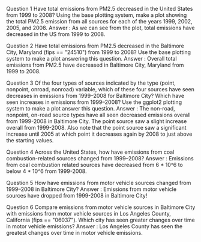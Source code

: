 Question 1
Have total emissions from PM2.5 decreased in the United States from 1999 to 2008? Using the base plotting system, make a plot showing the total PM2.5 emission from all sources for each of the years 1999, 2002, 2005, and 2008.
Answer :
As we can see from the plot, total emissions have decreased in the US from 1999 to 2008.


Question 2
Have total emissions from PM2.5 decreased in the Baltimore City, Maryland (fips == "24510") from 1999 to 2008? Use the base plotting system to make a plot answering this question.
Answer :
Overall total emissions from PM2.5 have decreased in Baltimore City, Maryland from 1999 to 2008.

Question 3
Of the four types of sources indicated by the type (point, nonpoint, onroad, nonroad) variable, which of these four sources have seen decreases in emissions from 1999–2008 for Baltimore City? Which have seen increases in emissions from 1999–2008? Use the ggplot2 plotting system to make a plot answer this question.
Answer :
The non-road, nonpoint, on-road source types have all seen decreased emissions overall from 1999-2008 in Baltimore City.
The point source saw a slight increase overall from 1999-2008. Also note that the point source saw a significant increase until 2005 at which point it decreases again by 2008 to just above the starting values.

Question 4
Across the United States, how have emissions from coal combustion-related sources changed from 1999–2008?
Answer :
Emissions from coal combustion related sources have decreased from 6 * 10^6 to below 4 * 10^6 from 1999-2008.

Question 5
How have emissions from motor vehicle sources changed from 1999–2008 in Baltimore City?
Answer :
Emissions from motor vehicle sources have dropped from 1999-2008 in Baltimore City!

Question 6
Compare emissions from motor vehicle sources in Baltimore City with emissions from motor vehicle sources in Los Angeles County, California (fips == "06037"). Which city has seen greater changes over time in motor vehicle emissions?
Answer :
Los Angeles County has seen the greatest changes over time in motor vehicle emissions.
